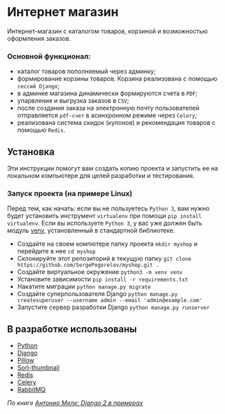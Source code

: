 # Интернет магазин

Интернет-магазин c  каталогом товаров, корзиной и возможностью оформления заказов. 

### Основной функционал:
- каталог товаров пополняемый через админку;
- формирование корзины товаров. Корзина реализована с помощью `сессий Django`;
- в админке магазина динамически формируются счета в `PDF`;
- упарвление и выгрузка заказов в `CSV`;
- после создания заказа  на электронную почту пользователей отправляется `pdf-счет` в асинхронном режиме через `Celery`;
- реализована система скидок (купонов) и рекомендация товаров с помощью `Redis`.


## Установка
Эти инструкции помогут вам создать копию проекта и запустить ее на локальном компьютере для целей разработки и тестирования.

### Запуск проекта (на примере Linux)

Перед тем, как начать: если вы не пользуетесь `Python 3`, вам нужно будет установить инструмент `virtualenv` при помощи `pip install virtualenv`. 
Если вы используете `Python 3`, у вас уже должен быть модуль [venv](https://docs.python.org/3/library/venv.html), установленный в стандартной библиотеке.

- Создайте на своем компютере папку проекта `mkdir myshop` и перейдите в нее `cd myshop`
- Склонируйте этот репозиторий в текущую папку `git clone https://github.com/SergePogorelov/myshop.git .`
- Создайте виртуальное окружение `python3 -m venv venv`
- Установите зависимости `pip install -r requirements.txt`
- Накатите миграции `python manage.py migrate`
- Создайте суперпользователя Django `python manage.py createsuperuser --username admin --email 'admin@example.com'`
- Запустите сервер разработки Django `python manage.py runserver`

## В разработке использованы

- [Python](https://www.python.org/)
- [Django](https://www.djangoproject.com/)
- [Pillow](https://pypi.org/project/Pillow/)
- [Sorl-thumbnail](https://pypi.org/project/sorl-thumbnail/)
- [Redis](https://redis.io/)
- [Celery](https://docs.celeryproject.org/en/stable/)
- [RabbitMQ](https://www.rabbitmq.com/)

_По книге [Антонио Меле: Django 2 в примерах](https://dmkpress.com/catalog/computer/programming/python/978-5-97060-746-6/)_
